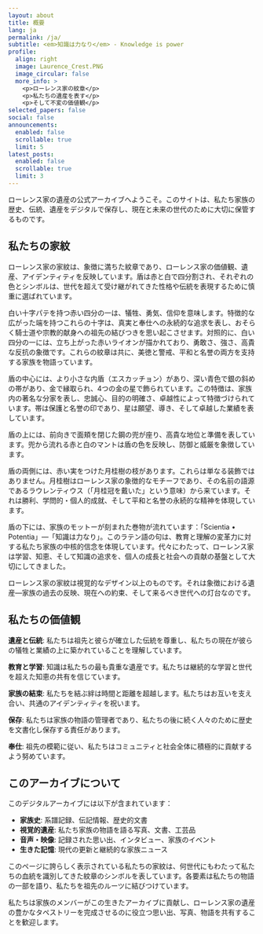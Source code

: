 ```yaml
---
layout: about
title: 概要
lang: ja
permalink: /ja/
subtitle: <em>知識は力なり</em> - Knowledge is power
profile:
  align: right
  image: Laurence_Crest.PNG
  image_circular: false
  more_info: >
    <p>ローレンス家の紋章</p>
    <p>私たちの遺産を表す</p>
    <p>そして不変の価値観</p>
selected_papers: false
social: false
announcements:
  enabled: false
  scrollable: true
  limit: 5
latest_posts:
  enabled: false
  scrollable: true
  limit: 3
---
```


ローレンス家の遺産の公式アーカイブへようこそ。このサイトは、私たち家族の歴史、伝統、遺産をデジタルで保存し、現在と未来の世代のために大切に保管するものです。

## 私たちの家紋

ローレンス家の家紋は、象徴に満ちた紋章であり、ローレンス家の価値観、遺産、アイデンティティを反映しています。盾は赤と白で四分割され、それぞれの色とシンボルは、世代を超えて受け継がれてきた性格や伝統を表現するために慎重に選ばれています。

白い十字パテを持つ赤い四分の一は、犠牲、勇気、信仰を意味します。特徴的な広がった端を持つこれらの十字は、真実と奉仕への永続的な追求を表し、おそらく騎士道や宗教的献身への祖先の結びつきを思い起こさせます。対照的に、白い四分の一には、立ち上がった赤いライオンが描かれており、勇敢さ、強さ、高貴な反抗の象徴です。これらの紋章は共に、美徳と警戒、平和と名誉の両方を支持する家族を物語っています。

盾の中心には、より小さな内盾（エスカッチョン）があり、深い青色で銀の斜めの帯があり、金で縁取られ、4つの金の星で飾られています。この特徴は、家族内の著名な分家を表し、忠誠心、目的の明確さ、卓越性によって特徴づけられています。帯は保護と名誉の印であり、星は願望、導き、そして卓越した業績を表しています。

盾の上には、前向きで面頬を閉じた鋼の兜が座り、高貴な地位と準備を表しています。兜から流れる赤と白のマントは盾の色を反映し、防御と威厳を象徴しています。

盾の両側には、赤い実をつけた月桂樹の枝があります。これらは単なる装飾ではありません。月桂樹はローレンス家の象徴的なモチーフであり、その名前の語源であるラウレンティウス（「月桂冠を戴いた」という意味）から来ています。それは勝利、学問的・個人的成就、そして平和と名誉の永続的な精神を体現しています。

盾の下には、家族のモットーが刻まれた巻物が流れています：「Scientia • Potentia」—「知識は力なり」。このラテン語の句は、教育と理解の変革力に対する私たち家族の中核的信念を体現しています。代々にわたって、ローレンス家は学習、知恵、そして知識の追求を、個人の成長と社会への貢献の基盤として大切にしてきました。

ローレンス家の家紋は視覚的なデザイン以上のものです。それは象徴における遺産—家族の過去の反映、現在への約束、そして来るべき世代への灯台なのです。

## 私たちの価値観

**遺産と伝統**: 私たちは祖先と彼らが確立した伝統を尊重し、私たちの現在が彼らの犠牲と業績の上に築かれていることを理解しています。

**教育と学習**: 知識は私たちの最も貴重な遺産です。私たちは継続的な学習と世代を超えた知恵の共有を信じています。

**家族の結束**: 私たちを結ぶ絆は時間と距離を超越します。私たちはお互いを支え合い、共通のアイデンティティを祝います。

**保存**: 私たちは家族の物語の管理者であり、私たちの後に続く人々のために歴史を文書化し保存する責任があります。

**奉仕**: 祖先の模範に従い、私たちはコミュニティと社会全体に積極的に貢献するよう努めています。

## このアーカイブについて

このデジタルアーカイブには以下が含まれています：
- **家族史**: 系譜記録、伝記情報、歴史的文書
- **視覚的遺産**: 私たち家族の物語を語る写真、文書、工芸品
- **音声・映像**: 記録された思い出、インタビュー、家族のイベント
- **生きた記憶**: 現代の更新と継続的な家族ニュース

このページに誇らしく表示されている私たちの家紋は、何世代にもわたって私たちの血統を識別してきた紋章のシンボルを表しています。各要素は私たちの物語の一部を語り、私たちを祖先のルーツに結びつけています。

私たちは家族のメンバーがこの生きたアーカイブに貢献し、ローレンス家の遺産の豊かなタペストリーを完成させるのに役立つ思い出、写真、物語を共有することを歓迎します。 